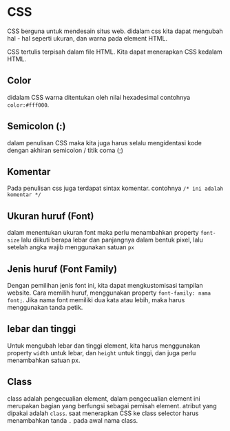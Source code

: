 # CSS

CSS berguna untuk mendesain situs web. didalam css kita dapat mengubah hal - hal seperti ukuran, dan warna pada element HTML.

CSS tertulis terpisah dalam file HTML. Kita dapat menerapkan CSS kedalam HTML.

## Color

didalam CSS warna ditentukan oleh nilai hexadesimal contohnya `color:#fff000`. 

## Semicolon (:)

dalam penulisan CSS maka kita juga harus selalu mengidentasi kode dengan akhiran semicolon / titik coma (;)

## Komentar 

Pada penulisan css juga terdapat sintax komentar. contohnya `/* ini adalah komentar */`

## Ukuran huruf (Font)

dalam menentukan ukuran font maka perlu menambahkan property `font-size` lalu diikuti berapa lebar dan panjangnya dalam bentuk pixel, lalu setelah angka wajib menggunakan satuan `px`

## Jenis huruf (Font Family)

Dengan pemilihan jenis font ini, kita dapat mengkustomisasi tampilan website. Cara memilih huruf, menggunakan property `font-family: nama font;`. Jika nama font memiliki dua kata atau lebih, maka harus menggunakan tanda petik.

## lebar dan tinggi

Untuk mengubah lebar dan tinggi element, kita harus menggunakan property `width` untuk lebar, dan `height` untuk tinggi, dan juga perlu menambahkan satuan px.

## Class

class adalah pengecualian element, dalam pengecualian element ini merupakan bagian yang berfungsi sebagai pemisah element. atribut yang dipakai adalah `class`. saat menerapkan CSS ke class selector harus menambahkan tanda `.` pada awal nama class.
